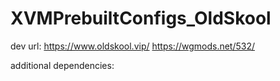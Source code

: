 # XVMPrebuiltConfigs_OldSkool


dev url:
https://www.oldskool.vip/
https://wgmods.net/532/




additional dependencies: